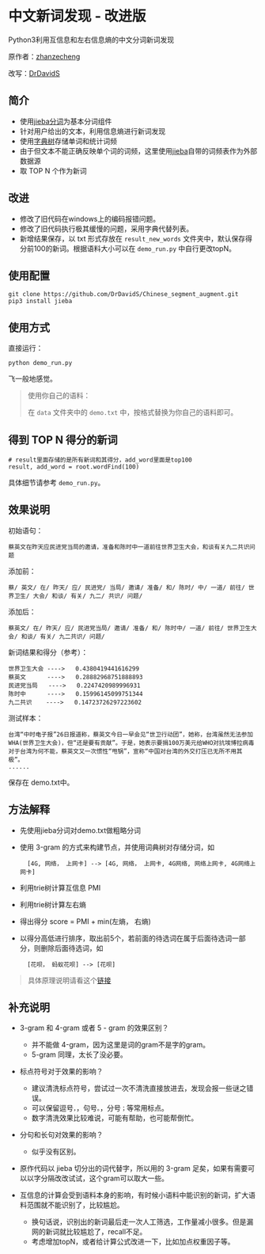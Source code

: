 # 中文新词发现 - 改进版

Python3利用互信息和左右信息熵的中文分词新词发现

原作者：[zhanzecheng](https://github.com/zhanzecheng)

改写：[DrDavidS](https://github.com/DrDavidS/Chinese_segment_augment)

## 简介

* 使用[jieba分词](https://github.com/fxsjy/jieba)为基本分词组件
* 针对用户给出的文本，利用信息熵进行新词发现
* 使用[字典树](https://github.com/zhanzecheng/The-Art-Of-Programming-By-July/blob/master/ebook/zh/06.09.md)存储单词和统计词频
* 由于但文本不能正确反映单个词的词频，这里使用[jieba](https://github.com/fxsjy/jieba)自带的词频表作为外部数据源
* 取 TOP N 个作为新词

## 改进

* 修改了旧代码在windows上的编码报错问题。
* 修改了旧代码执行极其缓慢的问题，采用字典代替列表。
* 新增结果保存，以 txt 形式存放在 `result_new_words` 文件夹中，默认保存得分前100的新词。根据语料大小可以在 `demo_run.py` 中自行更改topN。

## 使用配置

    git clone https://github.com/DrDavidS/Chinese_segment_augment.git
    pip3 install jieba

## 使用方式

直接运行：

    python demo_run.py  

飞一般地感觉。

> 使用你自己的语料：
>
> 在 `data` 文件夹中的 `demo.txt` 中，按格式替换为你自己的语料即可。

## 得到 TOP N 得分的新词

    # result里面存储的是所有新词和其得分，add_word里面是top100
    result, add_word = root.wordFind(100)

具体细节请参考 `demo_run.py`。

## 效果说明

初始语句：

    蔡英文在昨天应民进党当局的邀请，准备和陈时中一道前往世界卫生大会，和谈有关九二共识问题

添加前：

    蔡/ 英文/ 在/ 昨天/ 应/ 民进党/ 当局/ 邀请/ 准备/ 和/ 陈时/ 中/ 一道/ 前往/ 世界卫生/ 大会/ 和谈/ 有关/ 九二/ 共识/ 问题/ 
添加后：

    蔡英文/ 在/ 昨天/ 应/ 民进党当局/ 邀请/ 准备/ 和/ 陈时中/ 一道/ 前往/ 世界卫生大会/ 和谈/ 有关/ 九二共识/ 问题/

新词结果和得分（参考）：

    世界卫生大会 ---->   0.4380419441616299
    蔡英文      ---->   0.28882968751888893
    民进党当局   ---->   0.2247420989996931
    陈时中      ---->   0.15996145099751344
    九二共识    ---->   0.14723726297223602

测试样本：

    台湾“中时电子报”26日报道称，蔡英文今日一早会见“世卫行动团”，她称，台湾虽然无法参加WHA(世界卫生大会)，但“还是要有贡献”。于是，她表示要捐100万美元给WHO对抗埃博拉病毒
    对于台湾为何不能，蔡英文又一次惯性“甩锅”，宣称“中国对台湾的外交打压已无所不用其极”。
    ......

保存在 demo.txt中。

## 方法解释

* 先使用jieba分词对demo.txt做粗略分词
* 使用 3-gram 的方式来构建节点，并使用词典树对存储分词，如

        [4G, 网络， 上网卡] --> [4G, 网络， 上网卡, 4G网络, 网络上网卡, 4G网络上网卡]

* 利用trie树计算互信息 PMI
* 利用trie树计算左右熵
* 得出得分 score = PMI + min(左熵， 右熵)
* 以得分高低进行排序，取出前5个，若前面的待选词在属于后面待选词一部分，则删除后面待选词，如

        [花呗， 蚂蚁花呗] --> [花呗]

> 具体原理说明请看这个[链接](https://www.jianshu.com/p/e9313fd692ef)

## 补充说明

* 3-gram 和 4-gram 或者 5 - gram 的效果区别？
  * 并不能做 4-gram，因为这里是词的gram不是字的gram。
  * 5-gram 同理，太长了没必要。

* 标点符号对于效果的影响？
  * 建议清洗标点符号，尝试过一次不清洗直接放进去，发现会报一些谜之错误。
  * 可以保留逗号`，`，句号`。`，分号`；`等常用标点。
  * 数字清洗效果比较难说，可能有帮助，也可能帮倒忙。

* 分句和长句对效果的影响？
  * 似乎没有区别。

* 原作代码以 jieba 切分出的词代替字，所以用的 3-gram 足矣，如果有需要可以以字分隔改改试试，这个gram可以取大一些。

* 互信息的计算会受到语料本身的影响，有时候小语料中能识别的新词，扩大语料范围就不能识别了，比较尴尬。
  * 换句话说，识别出的新词最后走一次人工筛选，工作量减小很多。但是漏网的新词就比较尴尬了，recall不足。
  * 考虑增加topN，或者给计算公式改进一下，比如加点权重因子等。
